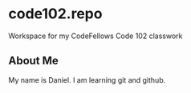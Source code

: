 # code102.repo
Workspace for my CodeFellows Code 102 classwork

## About Me
My name is Daniel. I am learning git and github. 